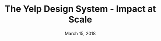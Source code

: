 ---
date: March 15, 2018
title: The Yelp Design System -  Impact at Scale
speaker: Theresa Ma & Taron Ghazaryan
link: https://youtu.be/CjYfg6v4PkA
image: images/talks/ds-yelp.jpg
description: The design systems team at Yelp talk about what it's like to build a design system and use it to impact at scale.

---